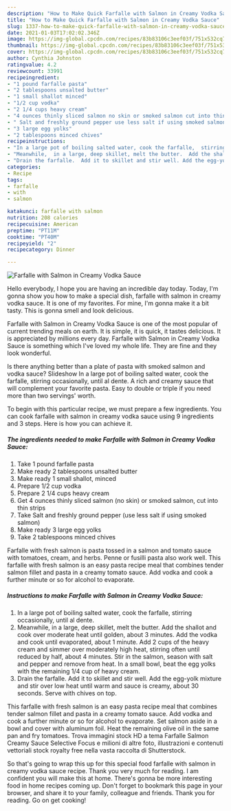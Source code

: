 ```yaml
---
description: "How to Make Quick Farfalle with Salmon in Creamy Vodka Sauce"
title: "How to Make Quick Farfalle with Salmon in Creamy Vodka Sauce"
slug: 1337-how-to-make-quick-farfalle-with-salmon-in-creamy-vodka-sauce
date: 2021-01-03T17:02:02.346Z
image: https://img-global.cpcdn.com/recipes/83b83106c3eef03f/751x532cq70/farfalle-with-salmon-in-creamy-vodka-sauce-recipe-main-photo.jpg
thumbnail: https://img-global.cpcdn.com/recipes/83b83106c3eef03f/751x532cq70/farfalle-with-salmon-in-creamy-vodka-sauce-recipe-main-photo.jpg
cover: https://img-global.cpcdn.com/recipes/83b83106c3eef03f/751x532cq70/farfalle-with-salmon-in-creamy-vodka-sauce-recipe-main-photo.jpg
author: Cynthia Johnston
ratingvalue: 4.2
reviewcount: 33991
recipeingredient:
- "1 pound farfalle pasta"
- "2 tablespoons unsalted butter"
- "1 small shallot minced"
- "1/2 cup vodka"
- "2 1/4 cups heavy cream"
- "4 ounces thinly sliced salmon no skin or smoked salmon cut into thin strips"
- " Salt and freshly ground pepper use less salt if using smoked salmon"
- "3 large egg yolks"
- "2 tablespoons minced chives"
recipeinstructions:
- "In a large pot of boiling salted water, cook the farfalle,  stirring occasionally, until al dente."
- "Meanwhile,  in a large, deep skillet, melt the butter.  Add the shallot and cook over moderate heat until golden, about 3 minutes. Add the vodka and cook until evaporated,  about 1 minute.  Add 2 cups of the heavy cream and simmer over moderately high heat, stirring often until reduced by half, about 4 minutes.  Stir in the salmon, season with salt and pepper and remove from heat. In a small bowl, beat the egg yolks with the remaining 1/4 cup of heavy cream."
- "Drain the farfalle.  Add it to skillet and stir well. Add the egg-yolk mixture and stir over low heat until warm and sauce is creamy, about 30 seconds. Serve with chives on top."
categories:
- Recipe
tags:
- farfalle
- with
- salmon

katakunci: farfalle with salmon 
nutrition: 208 calories
recipecuisine: American
preptime: "PT11M"
cooktime: "PT40M"
recipeyield: "2"
recipecategory: Dinner

---
```



![Farfalle with Salmon in Creamy Vodka Sauce](https://img-global.cpcdn.com/recipes/83b83106c3eef03f/751x532cq70/farfalle-with-salmon-in-creamy-vodka-sauce-recipe-main-photo.jpg)

Hello everybody, I hope you are having an incredible day today. Today, I'm gonna show you how to make a special dish, farfalle with salmon in creamy vodka sauce. It is one of my favorites. For mine, I'm gonna make it a bit tasty. This is gonna smell and look delicious.

Farfalle with Salmon in Creamy Vodka Sauce is one of the most popular of current trending meals on earth. It is simple, it is quick, it tastes delicious. It is appreciated by millions every day. Farfalle with Salmon in Creamy Vodka Sauce is something which I've loved my whole life. They are fine and they look wonderful.

Is there anything better than a plate of pasta with smoked salmon and vodka sauce? Slideshow In a large pot of boiling salted water, cook the farfalle, stirring occasionally, until al dente. A rich and creamy sauce that will complement your favorite pasta. Easy to double or triple if you need more than two servings&#39; worth.


To begin with this particular recipe, we must prepare a few ingredients. You can cook farfalle with salmon in creamy vodka sauce using 9 ingredients and 3 steps. Here is how you can achieve it.

<!--inarticleads1-->

##### The ingredients needed to make Farfalle with Salmon in Creamy Vodka Sauce:

1. Take 1 pound farfalle pasta
1. Make ready 2 tablespoons unsalted butter
1. Make ready 1 small shallot, minced
1. Prepare 1/2 cup vodka
1. Prepare 2 1/4 cups heavy cream
1. Get 4 ounces thinly sliced salmon (no skin) or smoked salmon, cut into thin strips
1. Take  Salt and freshly ground pepper (use less salt if using smoked salmon)
1. Make ready 3 large egg yolks
1. Take 2 tablespoons minced chives


Farfalle with fresh salmon is pasta tossed in a salmon and tomato sauce with tomatoes, cream, and herbs. Penne or fusilli pasta also work well. This farfalle with fresh salmon is an easy pasta recipe meal that combines tender salmon fillet and pasta in a creamy tomato sauce. Add vodka and cook a further minute or so for alcohol to evaporate. 

<!--inarticleads2-->

##### Instructions to make Farfalle with Salmon in Creamy Vodka Sauce:

1. In a large pot of boiling salted water, cook the farfalle,  stirring occasionally, until al dente.
1. Meanwhile,  in a large, deep skillet, melt the butter.  Add the shallot and cook over moderate heat until golden, about 3 minutes. Add the vodka and cook until evaporated,  about 1 minute.  Add 2 cups of the heavy cream and simmer over moderately high heat, stirring often until reduced by half, about 4 minutes.  Stir in the salmon, season with salt and pepper and remove from heat. In a small bowl, beat the egg yolks with the remaining 1/4 cup of heavy cream.
1. Drain the farfalle.  Add it to skillet and stir well. Add the egg-yolk mixture and stir over low heat until warm and sauce is creamy, about 30 seconds. Serve with chives on top.


This farfalle with fresh salmon is an easy pasta recipe meal that combines tender salmon fillet and pasta in a creamy tomato sauce. Add vodka and cook a further minute or so for alcohol to evaporate. Set salmon aside in a bowl and cover with aluminum foil. Heat the remaining olive oil in the same pan and fry tomatoes. Trova immagini stock HD a tema Farfalle Salmon Creamy Sauce Selective Focus e milioni di altre foto, illustrazioni e contenuti vettoriali stock royalty free nella vasta raccolta di Shutterstock. 

So that's going to wrap this up for this special food farfalle with salmon in creamy vodka sauce recipe. Thank you very much for reading. I am confident you will make this at home. There's gonna be more interesting food in home recipes coming up. Don't forget to bookmark this page in your browser, and share it to your family, colleague and friends. Thank you for reading. Go on get cooking!
